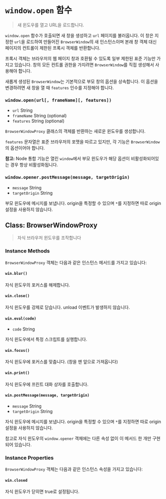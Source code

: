 # `window.open` 함수

> 새 윈도우를 열고 URL을 로드합니다.

`window.open` 함수가 호출되면 새 창을 생성하고 `url` 페이지를 불러옵니다. 이 창은
지정한 `url`을 로드하여 만들어진 `BrowserWindow`의 새 인스턴스이며 본래 창 객체 대신
페이지의 컨트롤이 제한된 프록시 객체를 반환합니다.

프록시 객체는 브라우저의 웹 페이지 창과 호환될 수 있도록 일부 제한된 표준 기능만 가지고
있습니다. 창의 모든 컨트롤 권한을 가지려면 `BrowserWindow`를 직접 생성해서 사용해야
합니다.

새롭게 생성된 `BrowserWindow`는 기본적으로 부모 창의 옵션을 상속합니다. 이 옵션을
변경하려면 새 창을 열 때 `features` 인수를 지정해야 합니다.

### `window.open(url[, frameName][, features])`

* `url` String
* `frameName` String (optional)
* `features` String (optional)

`BrowserWindowProxy` 클래스의 객체를 반환하는 새로운 윈도우를 생성합니다.

`features` 문자열은 표준 브라우저의 포맷을 따르고 있지만, 각 기능은 `BrowserWindow`의
옵션이어야 합니다.

**참고:** Node 통합 기능은 열린 `window`에서 부모 윈도우가 해당 옵션이
비활성화되어있는 경우 항상 비활성화됩니다.

### `window.opener.postMessage(message, targetOrigin)`

* `message` String
* `targetOrigin` String

부모 윈도우에 메시지를 보냅니다. origin을 특정할 수 있으며 `*`를 지정하면 따로 origin
설정을 사용하지 않습니다.

## Class: BrowserWindowProxy

> 자식 브라우저 윈도우를 조작합니다

### Instance Methods

`BrowserWindowProxy` 객체는 다음과 같은 인스턴스 메서드를 가지고 있습니다:

#### `win.blur()`

자식 윈도우의 포커스를 해제합니다.

#### `win.close()`

자식 윈도우를 강제로 닫습니다. unload 이벤트가 발생하지 않습니다.  

#### `win.eval(code)`

* `code` String

자식 윈도우에서 특정 스크립트를 실행합니다.

#### `win.focus()`

자식 윈도우에 포커스를 맞춥니다. (창을 맨 앞으로 가져옵니다)

#### `win.print()`

자식 윈도우에 프린트 대화 상자를 호출합니다.

#### `win.postMessage(message, targetOrigin)`

* `message` String
* `targetOrigin` String

자식 윈도우에 메시지를 보냅니다. origin을 특정할 수 있으며 `*`를 지정하면 따로 origin
설정을 사용하지 않습니다.

참고로 자식 윈도우의 `window.opener` 객체에는 다른 속성 없이 이 메서드 한 개만
구현되어 있습니다.

### Instance Properties

`BrowserWindowProxy` 객체는 다음과 같은 인스턴스 속성을 가지고 있습니다:

#### `win.closed`

자식 윈도우가 닫히면 true로 설정됩니다.

